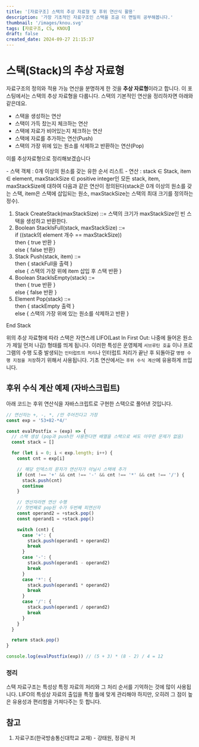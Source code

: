 ```yaml
---
title: '[자료구조] 스택의 추상 자료형 및 후위 연산식 활용'
description: '가장 기초적인 자료구조인 스택을 조금 더 면밀히 공부해봅니다.'
thumbnail: '/images/knou.svg'
tags: [자료구조, CS, KNOU]
draft: false
created_date: 2024-09-27 21:15:37
---
```


# 스택(Stack)의 추상 자료형

자료구조의 정의와 적용 가능 연산을 분명하게 한 것을 **추상 자료형**이라고 합니다. 이 포스팅에서는 스택의 추상 자료형을 다룹니다. 스택의 기본적인 연산을 정리하자면 아래와 같은데요.

- 스택을 생성하는 연산
- 스택이 가득 찼는지 체크하는 연산
- 스택에 자료가 비어있는지 체크하는 연산
- 스택에 자료를 추가하는 연산(Push)
- 스택의 가장 위에 있는 원소를 삭제하고 반환하는 연산(Pop)

이를 추상자료형으로 정리해보겠습니다

<Description title="ADT Stack(배열 추상 자료형)">
- 스택 객체 : 0개 이상의 원소를 갖는 유한 순서 리스트
- 연산 : stack ∈ Stack, item ∈ element, maxStackSize ∈ positive integer인 모든 stack, item, maxStackSize에 대하여 다음과 같은 연산이 정의된다(stack은 0개 이상의 원소를 갖는 스택, item은 스택에 삽입되는 원소, maxStackSize는 스택의 최대 크기를 정의하는 정수).

1. Stack CreateStack(maxStackSize) ::= 스택의 크기가 maxStackSize인 빈 스택을 생성하고 반환한다.
2. Boolean StackIsFull(stack, maxStackSize) ::= <br />
   if ((stack의 element 개수 == maxStackSize)) <br />
   then \{ true 반환 }<br />
   else \{ false 반환}<br />
3. Stack Push(stack, item) ::= <br />
   then \{ stackFull을 출력 } <br />
   else \{ 스택의 가장 위에 item 삽입 후 스택 반환 } <br />
4. Boolean StackIsEmpty(stack) ::= <br />
   then \{ true 반환 }<br />
   else \{ false 반환 }<br />
5. Element Pop(stack) ::= <br />
   then \{ stackEmpty 출력 }<br />
   else \{ 스택의 가장 위에 있는 원소를 삭제하고 반환 }<br />

End Stack
</Description>

위의 추상 자료형에 따라 스택은 자연스레 LIFO(Last In First Out: 나중에 들어온 원소가 제일 먼저 나감) 형태를 띄게 됩니다. 이러한 특성은 운영체제 `서브루틴 호출` 이나 프로그램의 수행 도중 발생되는 `인터럽트의 처리`나 인터럽트 처리가 끝난 후 되돌아갈 `명령 수행 지점을 저장`하기 위해서 사용됩니다. 기초 연산에서는 `후위 수식 계산`에 유용하게 쓰입니다.

## 후위 수식 계산 예제 (자바스크립트)

아래 코드는 후위 연산식을 자바스크립트로 구현한 스택으로 풀어낸 것입니다.

```js
// 연산자는 +, -, *, /만 주어진다고 가정
const exp = '53+82-*4/'

const evalPostfix = (exp) => {
  // 스택 생성 (pop과 push만 사용한다면 배열을 스택으로 써도 아무런 문제가 없음)
  const stack = []

  for (let i = 0; i < exp.length; i++) {
    const cnt = exp[i]

    // 해당 인덱스의 문자가 연산자가 아닐시 스택에 추가
    if (cnt !== '+' && cnt !== '-' && cnt !== '*' && cnt !== '/') {
      stack.push(cnt)
      continue
    }

    // 연산자라면 연산 수행
    // 첫번째로 pop된 수가 두번째 피연산자
    const operand2 = +stack.pop()
    const operand1 = +stack.pop()

    switch (cnt) {
      case '+': {
        stack.push(operand1 + operand2)
        break
      }
      case '-': {
        stack.push(operand1 - operand2)
        break
      }
      case '*': {
        stack.push(operand1 * operand2)
        break
      }
      case '/': {
        stack.push(operand1 / operand2)
        break
      }
    }
  }

  return stack.pop()
}

console.log(evalPostfix(exp)) // (5 + 3) * (8 - 2) / 4 = 12
```

### 정리

스택 자료구조는 특성상 특정 자료의 처리와 그 처리 순서를 기억하는 것에 많이 사용됩니다. LIFO의 특성상 자료의 출입을 특정 틀에 맞게 관리해야 하지만, 오히려 그 점이 높은 유용성과 편리함을 가져다주는 듯 합니다.

## 참고

1. 자료구조(한국방송통신대학교 교재) - 강태원, 정광식 저
